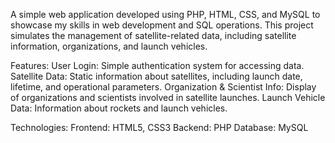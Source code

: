 A simple web application developed using PHP, HTML, CSS, and MySQL to showcase my skills in web development and SQL operations. This project simulates the management of satellite-related data, including satellite information, organizations, and launch vehicles.

Features:
  User Login: Simple authentication system for accessing data.
  Satellite Data: Static information about satellites, including launch date, lifetime, and operational parameters.
  Organization & Scientist Info: Display of organizations and scientists involved in satellite launches.
  Launch Vehicle Data: Information about rockets and launch vehicles.

Technologies:
  Frontend: HTML5, CSS3
  Backend: PHP
  Database: MySQL

